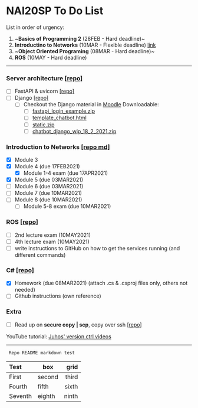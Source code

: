 # NAI20SP To Do List

List in order of urgency:
1. ~**Basics of Programming 2** (28FEB - Hard deadline)~
2. **Introductino to Networks** (10MAR - Flexible deadline) [link](#introduction-to-networks)
3. ~**Object Oriented Programing** (08MAR - Hard deadline)~
4. **ROS** (10MAY - Hard deadline)
---
### Server architecture [[repo]](https://github.com/oskarforssell/server_architectures)
- [ ] FastAPI & uvicorn [[repo]](https://github.com/oskarforssell/server_architectures/tree/master/fastAPI_code)
- [ ] Django [[repo]](https://github.com/oskarforssell/server_architectures/tree/master/django_chatbot)
    - [ ] Checkout the Django material in [Moodle](https://samkmoodle.samk.fi/course/view.php?id=354 "18.2.2021 - FastAPI & Django") 
	    Downloadable:
	    - [ ] [fastapi\_login\_example.zip](https://samkmoodle.samk.fi/mod/resource/view.php?id=13608)
	    - [ ] [template\_chatbot.html](https://samkmoodle.samk.fi/mod/resource/view.php?id=13617)
	    - [ ] [static.zip](https://samkmoodle.samk.fi/mod/resource/view.php?id=13632)
	    - [ ] [chatbot\_django\_wip\_18\_2\_2021.zip](https://samkmoodle.samk.fi/mod/resource/view.php?id=13687)

### Introduction to Networks [[repo md]](https://github.com/oskarforssell/server_architectures/blob/master/networks.md)
- [x] Module 3
- [x] Module 4 (due 17FEB2021)
  - [x] Module 1-4 exam (due 17APR2021)
- [x] Module 5 (due 03MAR2021)
- [ ] Module 6 (due 03MAR2021)
- [ ] Module 7 (due 10MAR2021)
- [ ] Module 8 (due 10MAR2021)
  - [ ] Module 5-8 exam (due 10MAR2021)

### ROS [[repo]](https://github.com/oskarforssell/ros_course)
- [ ] 2nd lecture exam (10MAY2021)
- [ ] 4th lecture exam (10MAY2021)
- [ ] write instructions to GitHub on how to get the services running (and different commands)

### C# [[repo]](https://github.com/oskarforssell/c_code)
- [x] Homework (due 08MAR2021)  (attach .cs & .csproj files only, others not needed)
- [ ] Github instructions (own reference)

### Extra
- [ ] Read up on **secure copy | scp**, copy over ssh [[repo]](https://github.com/oskarforssell/unix_terminal_commands)

YouTube tutorial:
[Juhos' version ctrl videos](https://www.youtube.com/watch?v=A2lt5TORO1c&list=PLT_HKwjjqjcUtdDqbleCDkev0KyUYF5uj "Juho Salli's tutorial on https://www.youtube.com/")

---
<code> Repo README markdown test </code>

Test | box | grid
:--|--|--:
First | second | third
Fourth | fifth | sixth
Seventh | eighth | ninth 
